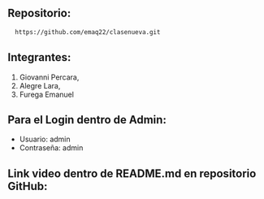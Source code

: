 ## Repositorio:

```bash
  https://github.com/emaq22/clasenueva.git
```


## Integrantes:


1. Giovanni Percara,
2. Alegre Lara,
3. Furega Emanuel

## Para el Login dentro de Admin:

  - Usuario: admin
  - Contraseña: admin


## Link video dentro de README.md en repositorio GitHub: